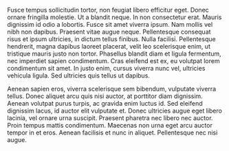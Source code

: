 Fusce tempus sollicitudin tortor, non feugiat libero efficitur eget. Donec ornare fringilla molestie. Ut a blandit neque. In non consectetur erat. Mauris dignissim id odio a lobortis. Fusce sit amet viverra ipsum. Nam mollis vel nibh non dapibus. Praesent vitae augue neque. Pellentesque consequat risus et ipsum ultricies, in dictum tellus finibus. Nulla facilisi. Pellentesque hendrerit, magna dapibus laoreet placerat, velit leo scelerisque enim, ut tristique mauris justo non tortor. Phasellus blandit diam et ligula fermentum, nec imperdiet sapien condimentum. Cras eleifend est ex, eu volutpat lorem condimentum sit amet. In justo enim, cursus viverra nunc vel, ultricies vehicula ligula. Sed ultricies quis tellus ut dapibus.

Aenean sapien eros, viverra scelerisque sem bibendum, vulputate viverra tellus. Donec aliquet arcu quis nisi auctor, at porttitor diam dignissim. Aenean volutpat purus turpis, ac gravida enim luctus id. Sed eleifend dignissim lacus, id auctor elit vulputate et. Donec ultricies augue eget libero lacinia, vel ornare urna suscipit. Praesent pharetra nec libero nec auctor. Proin tempus mattis condimentum. Maecenas non urna eget arcu auctor tempor in et eros. Aenean facilisis et nunc in aliquet. Pellentesque nec nisi augue.